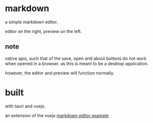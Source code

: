 # markdown

a simple markdown editor.

editor on the right, preview on the left.

## note
native apis, such that of the save, open and about buttons do not work when opened in a browser. as this is meant to be a desktop application.

however, the editor and preview will function normally.

# built
with tauri and vuejs.

an extension of the vuejs [markdown editor example](https://vuejs.org/examples/#markdown)